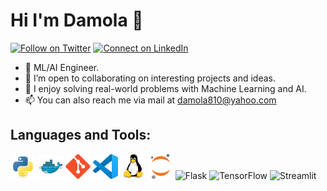 # Hi I'm Damola 👋

[![Follow on Twitter](https://img.shields.io/twitter/follow/damola_adams?style=social)](https://https://x.com/dishydammie)
[![Connect on LinkedIn](https://img.shields.io/badge/LinkedIn-blue?style=for-the-badge&logo=linkedin)](https://https://www.linkedin.com/in/adedamola-adams-496264280)

- 🌱 ML/AI Engineer.
- 🤝 I’m open to collaborating on interesting projects and ideas.
- 🧠 I enjoy solving real-world problems with Machine Learning and AI.
- 📫 You can also reach me via mail at damola810@yahoo.com

## Languages and Tools:
<p align="left">
  <img src="https://raw.githubusercontent.com/devicons/devicon/master/icons/python/python-original.svg" alt="Python" width="40" height="40"/>
  <img src="https://raw.githubusercontent.com/devicons/devicon/master/icons/docker/docker-original.svg" alt="Docker" width="40" height="40"/>
  <img src="https://raw.githubusercontent.com/devicons/devicon/master/icons/git/git-original.svg" alt="Git" width="40" height="40"/>
  <img src="https://raw.githubusercontent.com/devicons/devicon/master/icons/vscode/vscode-original.svg" alt="VS Code" width="40" height="40"/>
  <img src="https://raw.githubusercontent.com/devicons/devicon/master/icons/linux/linux-original.svg" alt="Linux" width="40" height="40"/>
  <img src="https://raw.githubusercontent.com/devicons/devicon/master/icons/jupyter/jupyter-original.svg" alt="Jupyter" width="40" height="40"/>
  <img src="https://upload.wikimedia.org/wikipedia/commons/3/3c/Flask_logo.svg" alt="Flask" width="40" height="40"/>
  <img src="https://upload.wikimedia.org/wikipedia/commons/2/2d/Tensorflow_logo.svg" alt="TensorFlow" width="40" height="40"/>
  <img src="https://streamlit.io/images/brand/streamlit-logo-secondary-colormark-darktext.svg" alt="Streamlit" width="80" height="30"/>
</p>


<!---
dishydammy/dishydammy is a ✨ special ✨ repository because its `README.md` (this file) appears on your GitHub profile.
You can click the Preview link to take a look at your changes.
--->
